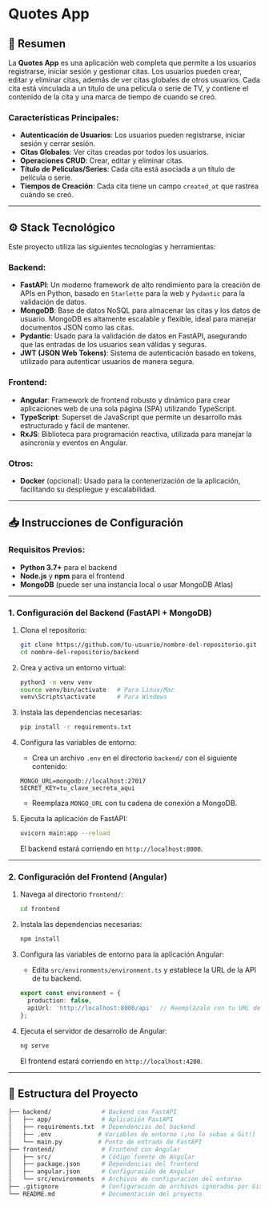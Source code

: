 # Quotes App

## 🚀 Resumen

La **Quotes App** es una aplicación web completa que permite a los usuarios registrarse, iniciar sesión y gestionar citas. Los usuarios pueden crear, editar y eliminar citas, además de ver citas globales de otros usuarios. Cada cita está vinculada a un título de una película o serie de TV, y contiene el contenido de la cita y una marca de tiempo de cuando se creó.

### Características Principales:
- **Autenticación de Usuarios**: Los usuarios pueden registrarse, iniciar sesión y cerrar sesión.
- **Citas Globales**: Ver citas creadas por todos los usuarios.
- **Operaciones CRUD**: Crear, editar y eliminar citas.
- **Título de Películas/Series**: Cada cita está asociada a un título de película o serie.
- **Tiempos de Creación**: Cada cita tiene un campo `created_at` que rastrea cuándo se creó.

---

## ⚙️ Stack Tecnológico

Este proyecto utiliza las siguientes tecnologías y herramientas:

### Backend:
- **FastAPI**: Un moderno framework de alto rendimiento para la creación de APIs en Python, basado en `Starlette` para la web y `Pydantic` para la validación de datos.
- **MongoDB**: Base de datos NoSQL para almacenar las citas y los datos de usuario. MongoDB es altamente escalable y flexible, ideal para manejar documentos JSON como las citas.
- **Pydantic**: Usado para la validación de datos en FastAPI, asegurando que las entradas de los usuarios sean válidas y seguras.
- **JWT (JSON Web Tokens)**: Sistema de autenticación basado en tokens, utilizado para autenticar usuarios de manera segura.
  
### Frontend:
- **Angular**: Framework de frontend robusto y dinámico para crear aplicaciones web de una sola página (SPA) utilizando TypeScript.
- **TypeScript**: Superset de JavaScript que permite un desarrollo más estructurado y fácil de mantener.
- **RxJS**: Biblioteca para programación reactiva, utilizada para manejar la asincronía y eventos en Angular.

### Otros:
- **Docker** (opcional): Usado para la contenerización de la aplicación, facilitando su despliegue y escalabilidad.

---

## 📥 Instrucciones de Configuración

### Requisitos Previos:
- **Python 3.7+** para el backend
- **Node.js** y **npm** para el frontend
- **MongoDB** (puede ser una instancia local o usar MongoDB Atlas)

---

### 1. Configuración del Backend (FastAPI + MongoDB)

1. Clona el repositorio:

    ```bash
    git clone https://github.com/tu-usuario/nombre-del-repositorio.git
    cd nombre-del-repositorio/backend
    ```

2. Crea y activa un entorno virtual:

    ```bash
    python3 -m venv venv
    source venv/bin/activate   # Para Linux/Mac
    venv\Scripts\activate      # Para Windows
    ```

3. Instala las dependencias necesarias:

    ```bash
    pip install -r requirements.txt
    ```

4. Configura las variables de entorno:
    - Crea un archivo `.env` en el directorio `backend/` con el siguiente contenido:

    ```env
    MONGO_URL=mongodb://localhost:27017
    SECRET_KEY=tu_clave_secreta_aqui
    ```

    - Reemplaza `MONGO_URL` con tu cadena de conexión a MongoDB.

5. Ejecuta la aplicación de FastAPI:

    ```bash
    uvicorn main:app --reload
    ```

    El backend estará corriendo en `http://localhost:8000`.

---

### 2. Configuración del Frontend (Angular)

1. Navega al directorio `frontend/`:

    ```bash
    cd frontend
    ```

2. Instala las dependencias necesarias:

    ```bash
    npm install
    ```

3. Configura las variables de entorno para la aplicación Angular:
    - Edita `src/environments/environment.ts` y establece la URL de la API de tu backend.

    ```typescript
    export const environment = {
      production: false,
      apiUrl: 'http://localhost:8000/api'  // Reemplázalo con tu URL del backend
    };
    ```

4. Ejecuta el servidor de desarrollo de Angular:

    ```bash
    ng serve
    ```

    El frontend estará corriendo en `http://localhost:4200`.

---

## 📝 Estructura del Proyecto

```bash
├── backend/              # Backend con FastAPI
│   ├── app/              # Aplicación FastAPI
│   ├── requirements.txt  # Dependencias del backend
│   ├── .env             # Variables de entorno (¡no lo subas a Git!)
│   └── main.py          # Punto de entrada de FastAPI
├── frontend/             # Frontend con Angular
│   ├── src/              # Código fuente de Angular
│   ├── package.json      # Dependencias del frontend
│   ├── angular.json      # Configuración de Angular
│   └── src/environments  # Archivos de configuración del entorno
├── .gitignore            # Configuración de archivos ignorados por Git
└── README.md             # Documentación del proyecto
